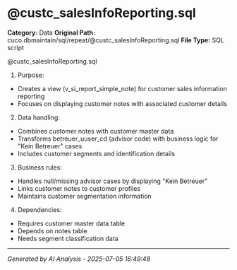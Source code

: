 # @custc_salesInfoReporting.sql

**Category:** Data
**Original Path:** cuco.dbmaintain/sql/repeat/@custc_salesInfoReporting.sql
**File Type:** SQL script

@custc_salesInfoReporting.sql
1. Purpose:
- Creates a view (v_si_report_simple_note) for customer sales information reporting
- Focuses on displaying customer notes with associated customer details

2. Data handling:
- Combines customer notes with customer master data
- Transforms betreuer_uuser_cd (advisor code) with business logic for "Kein Betreuer" cases
- Includes customer segments and identification details

3. Business rules:
- Handles null/missing advisor cases by displaying "Kein Betreuer"
- Links customer notes to customer profiles
- Maintains customer segmentation information

4. Dependencies:
- Requires customer master data table
- Depends on notes table
- Needs segment classification data

---
*Generated by AI Analysis - 2025-07-05 16:49:48*
